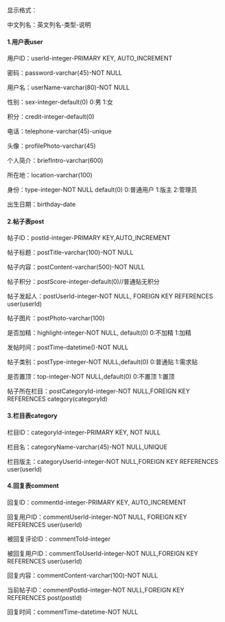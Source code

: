 显示格式：

中文列名：英文列名-类型-说明

#### 1.用户表user

用户ID：userId-integer-PRIMARY KEY, AUTO_INCREMENT

密码：password-varchar(45)-NOT NULL

用户名：userName-varchar(80)-NOT NULL

性别：sex-integer-default(0) 0:男 1:女

积分：credit-integer-default(0)

电话：telephone-varchar(45)-unique

头像：profilePhoto-varchar(45)

个人简介：briefIntro-varchar(600)

所在地：location-varchar(100)

身份：type-integer-NOT NULL default(0) 0:普通用户 1:版主 2:管理员

出生日期：birthday-date


#### 2.帖子表post

帖子ID：postId-integer-PRIMARY KEY,AUTO_INCREMENT

帖子标题：postTitle-varchar(100)-NOT NULL

帖子内容：postContent-varchar(500)-NOT NULL

帖子积分：postScore-integer-default(0)//普通贴无积分

帖子发起人：postUserId-integer-NOT NULL, FOREIGN KEY REFERENCES user(userId) 

帖子图片：postPhoto-varchar(100)

是否加精：highlight-integer-NOT NULL, default(0) 0:不加精 1:加精 

发帖时间：postTime-datetime()-NOT NULL

帖子类别：postType-integer-NOT NULL,default(0)  0:普通贴 1:需求贴 

是否置顶：top-integer-NOT NULL,default(0)  0:不置顶 1:置顶 

帖子所在栏目：postCategoryId-integer-NOT NULL,FOREIGN KEY REFERENCES category(categoryId) 


#### 3.栏目表category

栏目ID：categoryId-integer-PRIMARY KEY, NOT NULL

栏目名：categoryName-varchar(45)-NOT NULL,UNIQUE

栏目版主：categoryUserId-integer-NOT NULL,FOREIGN KEY REFERENCES user(userId) 


#### 4.回复表comment

回复ID：commentId-integer-PRIMARY KEY,  AUTO_INCREMENT

回复用户ID：commentUserId-integer-NOT NULL, FOREIGN KEY REFERENCES user(userId) 

被回复评论ID：commentToId-integer

被回复用户ID：commentToUserId-integer-NOT NULL,FOREIGN KEY REFERENCES user(userId) 

回复内容：commentContent-varchar(100)-NOT NULL

当前帖子ID：commentPostId-integer-NOT NULL,FOREIGN KEY REFERENCES post(postId) 

回复时间：commentTime-datetime-NOT NULL


